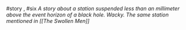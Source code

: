 #story , #six 
*A story about a station suspended less than an millimeter above the event horizon of a black hole. Wacky. The same station mentioned in [[The Swollen Men]]*
